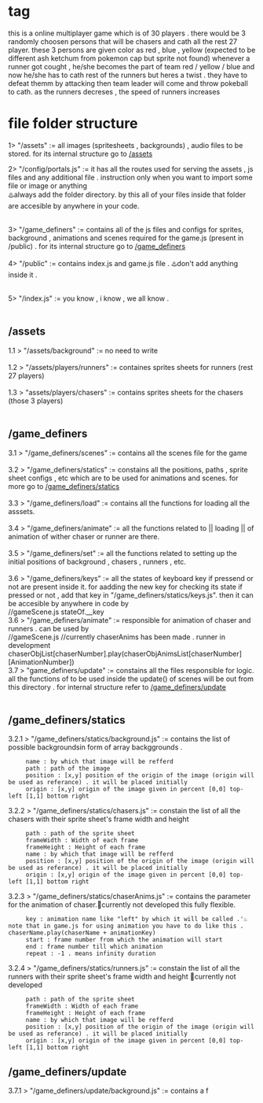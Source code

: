 
# tag
this is a online multiplayer game which is of 30 players .
there would be 3 randomly choosen persons that will be chasers and cath all the rest 27 player.
these 3 persons are given color as red , blue , yellow (expected to be different ash ketchum from pokemon cap but sprite not found)
whenever a runner got cought , he/she becomes the part of team red / yellow / blue and now he/she has to cath rest of the runners but heres a twist . they have to defeat themm by attacking then team leader will come and throw pokeball to cath.
as the runners decreses , the speed of runners increases



# file folder structure
1>   "/assets"  :=  all images (spritesheets , backgrounds) , audio files to be stored. for its internal structure go to [/assets](#/assets)<br>

2>   "/config/portals.js"  :=  it has all the routes used for serving the assets , js files and any additional file . 
instruction only when you want to import some file or image or anything<br> 
♨️always add the folder directory. by this all of your files inside that folder are accesible by anywhere in your code.<br><br>

3>   "/game_definers"  :=  contains all of the js files and configs for sprites, background , animations and scenes required for the game.js (present in /public) . for its internal structure go to [/game_definers](#game_definers)<br><br>
4>   "/public"  :=  contains index.js and game.js file . ♨️don't add anything inside it .<br><br>

5>   "/index.js"  :=  you know , i know , we all know . <br><br>

 
## /assets

1.1 >  "/assets/background"  :=  no need to write<br><br>
1.2 >  "/assets/players/runners"  :=  containes sprites sheets for runners (rest 27 players)<br><br>
1.3 >  "assets/players/chasers"  :=  contains sprites sheets for the chasers (those 3 players)<br><br>

## /game_definers

3.1 >  "/game_definers/scenes"  :=  contains all the scenes file for the game<br><br>
3.2 >  "/game_definers/statics"  :=  constains all the positions, paths , sprite sheet configs , etc which are to be used for animations and scenes. for more go to [/game_definers/statics](#/game_definers/statics)<br><br>
3.3 >  "/game_definers/load"  :=  contains all the functions for loading all the asssets.<br><br>
3.4 >  "/game_definers/animate"  :=  all the functions related to || loading || of animation of wither chaser or runner are there.<br><br>
3.5 >  "/game_definers/set"  :=  all the functions related to setting up the initial positions of background , chasers , runners , etc.<br><br>
3.6 >  "/game_definers/keys"  :=  all the states of keyboard key if pressend or not are present inside it. for aadding the new key for checking its state if pressed or not , add that key in "/game_definers/statics/keys.js". then it can be accesible by anywhere in code by<br>
//gameScene.js 
stateOf.__key
<br>
3.6 >  "/game_definers/animate"  :=  responsible for animation of chaser and runners . can be used by<br>
//gameScene.js
//currently chaserAnims has been made . runner in development
chaserObjList[chaserNumber].play(chaserObjAnimsList[chaserNumber][AnimationNumber])
<br>
3.7 >  "game_definers/update"  :=  constains all the files responsible for logic. all the functions of to be used inside the update() of scenes will be out from this directory . for internal structure refer to [/game_definers/update](#/game_definers/update)<br><br>  
## /game_definers/statics
3.2.1 >  "/game_definers/statics/background.js"  :=  contains the list of possible backgroundsin form of array backggrounds . 

         name : by which that image will be refferd
         path : path of the image
         position : [x,y] position of the origin of the image (origin will be used as referance) . it will be placed initially
         origin : [x,y] origin of the image given in percent [0,0] top-left [1,1] bottom right

3.2.2 >  "/game_definers/statics/chasers.js"  :=  constain the list of all the chasers with their sprite sheet's frame width and height

         path : path of the sprite sheet
         frameWidth : Width of each frame
         frameHeight : Height of each frame
         name : by which that image will be refferd
         position : [x,y] position of the origin of the image (origin will be used as referance) . it will be placed initially
         origin : [x,y] origin of the image given in percent [0,0] top-left [1,1] bottom right

3.2.3 >  "/game_definers/statics/chaserAnims.js"  :=  contains the parameter for the animation of chaser.🤞currently not developed this fully flexible.
         
         key : animation name like "left" by which it will be called .'♨️note that in game.js for using animation you have to do like this .  chaserName.play(chaserName + animationKey)
         start : frame number from which the animation will start 
         end : frame number till which animation 
         repeat : -1 . means infinity duration

3.2.4 >  "/game_definers/statics/runners.js"  :=  constain the list of all the runners with their sprite sheet's frame width and height 🤞currently not developed

         path : path of the sprite sheet
         frameWidth : Width of each frame
         frameHeight : Height of each frame
         name : by which that image will be refferd
         position : [x,y] position of the origin of the image (origin will be used as referance) . it will be placed initially
         origin : [x,y] origin of the image given in percent [0,0] top-left [1,1] bottom right
## /game_definers/update

3.7.1 >  "/game_definers/update/background.js"  :=  contains a f